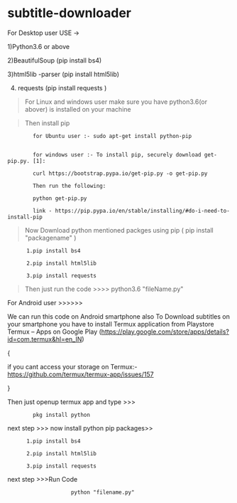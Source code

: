 # subtitle-downloader


For Desktop user USE ->

1)Python3.6 or above

2)BeautifulSoup    (pip install bs4)

3)html5lib -parser  (pip install html5lib)

4) requests          (pip install requests  )



> For Linux and windows user make sure you have python3.6(or abover) is installed on your machine

> Then install pip 


            for Ubuntu user :- sudo apt-get install python-pip
            
            
            for windows user :- To install pip, securely download get-pip.py. [1]:
          
            curl https://bootstrap.pypa.io/get-pip.py -o get-pip.py

            Then run the following:

            python get-pip.py
            
            link - https://pip.pypa.io/en/stable/installing/#do-i-need-to-install-pip

            
> Now Download python mentioned packges using pip ( pip install "packagename"  )

          1.pip install bs4
          
          2.pip install html5lib
          
          3.pip install requests

> Then just run the code 
        >>>> python3.6 "fileName.py"
            
            

For Android user >>>>>>

We can run this code on Android smartphone also
To Download subtitles on your smartphone you have to  install Termux application
from Playstore Termux – Apps on Google Play (https://play.google.com/store/apps/details?id=com.termux&hl=en_IN) 

{

if you cant access your storage on Termux:-
            https://github.com/termux/termux-app/issues/157
            
 }

Then just openup termux app and type >>>

            pkg install python            
next step >>>
now install python pip packages>>

          1.pip install bs4
          
          2.pip install html5lib
          
          3.pip install requests

next step >>>Run Code
                        
                        python "filename.py"


